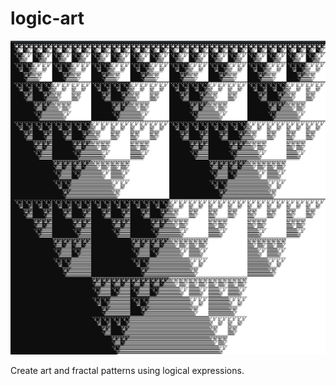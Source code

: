 # logic-art
![example](https://raw.githubusercontent.com/mxm07/logic-art/master/example.png)

Create art and fractal patterns using logical expressions.
